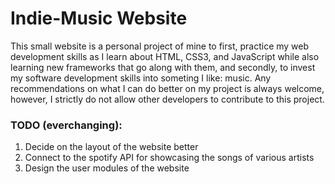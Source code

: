 # Indie-Music Website
This small website is a personal project of mine to first, practice my web development skills as I learn about HTML, CSS3, and JavaScript while also 
  learning new frameworks that go along with them, and secondly, to invest my software development skills into someting I like: music. Any recommendations on
  what I can do better on my project is always welcome, however, I strictly do not allow other developers to contribute to this project.
  

### TODO (everchanging):
1. Decide on the layout of the website better
2. Connect to the spotify API for showcasing the songs of various artists
3. Design the user modules of the website


